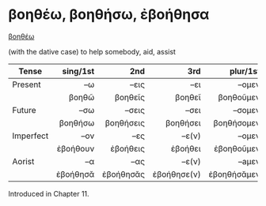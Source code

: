 # βοηθέω, βοηθήσω, ἐβοήθησα

[βοηθέω](https://en.wiktionary.org/wiki/βοηθέω)

(with the dative case) to help somebody, aid, assist

| Tense      | sing/1st |       2nd |         3rd |    plur/1st |        2nd |           3rd | Infinitive |
|------------|---------:|----------:|------------:|------------:|-----------:|--------------:|:----------:|
| Present    |       –ω |      –εις |         –ει |       –ομεν |       –ετε |      –ουσι(ν) | 1pp + –ειν |
|            |    βοηθῶ |   βοηθεῖς |      βοηθεῖ |   βοηθοῦμεν |   βοηθεῖτε |   βοηθοῦσῐ(ν) |  βοηθεῖν   |
| Future     |      –σω |     –σεις |        –σει |      –σομεν |      –σετε |     –σουσι(ν) | 2pp + –ειν |
|            |  βοηθήσω | βοηθήσεις |    βοηθήσει |  βοηθήσομεν |  βοηθήσετε | βοηθήσουσῐ(ν) | βοηθήσειν  |
| Imperfect  |      –ον |       –ες |       –ε(ν) |       –ομεν |       –ετε |           –ον |     -      |
|            | ἐβοήθουν |  ἐβοήθεις |     ἐβοήθει |  ἐβοηθοῦμεν |  ἐβοηθεῖτε |      ἐβοήθουν |     -      |
| Aorist     |       –α |       –ας |       –ε(ν) |       –aμεν |       –ατε |           –αν |  3pp +-αἰ  |
|            | ἐβοήθησᾰ | ἐβοήθησᾰς | ἐβοήθησε(ν) | ἐβοηθήσᾰμεν | ἐβοηθήσᾰτε |     ἐβοήθησᾰν |  βοηθῆσαι  |


Introduced in Chapter 11.
